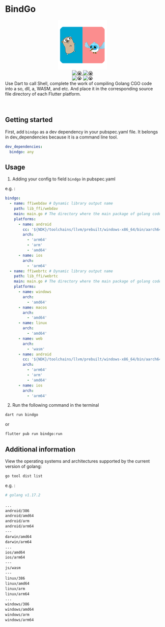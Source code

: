 # BindGo

<div align="center">
    <img src="https://raw.githubusercontent.com/ggdream/bindgo/main/doc/logo.png" alt="😭" />
</div>

<div align="center">
    <a href="https://space.bilibili.com/264346349">
        <img src="https://img.shields.io/badge/bilibili-mocaraka-blueviolet" alt="😭" />
    </a>
    <a href="https://github.com/ggdream/bindgo">
        <img src="https://img.shields.io/badge/GitHub-mocaraka-ff69b4" alt="😭" />
    </a>
</div>
<div align="center">
    <img src="https://img.shields.io/badge/Platforms-Android,iOS,Windows,Linux,MacOS,Web-009688" alt="😭" />
    <img src="https://img.shields.io/badge/Mode-Debug,Profile,Release-3949ab" alt="😭" />
</div>
Use Dart to call Shell, complete the work of compiling Golang CGO code into a so, dll, a, WASM, and etc. And place it in the corresponding source file directory of each Flutter platform.
<br/>
<br/>
<br/>

## Getting started

First, add `bindgo` as a dev dependency in your pubspec.yaml file. It belongs in dev_dependencies because it is a command line tool.

```yaml
dev_dependencies:
  bindgo: any
```

## Usage

1. Adding your config to field `bindgo` in pubspec.yaml

e.g. :

```yaml
bindgo:
  - name: ffiwebdav # Dynamic library output name
    path: lib_ffi/webdav
    main: main.go # The directory where the main package of golang code is located
    platforms:
      - name: android
        cc: '${NDK}/toolchains/llvm/prebuilt/windows-x86_64/bin/aarch64-linux-android27-clang.cmd'
        arch:
          - 'arm64'
          - 'arm'
          - 'amd64'
      - name: ios
        arch:
          - 'arm64'
  - name: ffiwebrtc # Dynamic library output name
    path: lib_ffi/webrtc
    main: main.go # The directory where the main package of golang code is located
    platforms:
      - name: windows
        arch:
          - 'amd64'
      - name: macos
        arch:
          - 'amd64'
      - name: linux
        arch:
          - 'amd64'
      - name: web
        arch:
          - 'wasm'
      - name: android
        cc: '${NDK}/toolchains/llvm/prebuilt/windows-x86_64/bin/aarch64-linux-android27-clang.cmd'
        arch:
          - 'arm64'
          - 'arm'
          - 'amd64'
      - name: ios
        arch:
          - 'arm64'
```

2. Run the following command in the terminal

```bash
dart run bindgo
```

or

```bash
flutter pub run bindgo:run
```

## Additional information

View the operating systems and architectures supported by the current version of golang:

```bash
go tool dist list
```

e.g. :

```bash
# golang v1.17.2

...
android/386
android/amd64
android/arm
android/arm64
---
darwin/amd64
darwin/arm64
...
ios/amd64
ios/arm64
---
js/wasm
---
linux/386
linux/amd64
linux/arm
linux/arm64
...
windows/386
windows/amd64
windows/arm
windows/arm64
```
